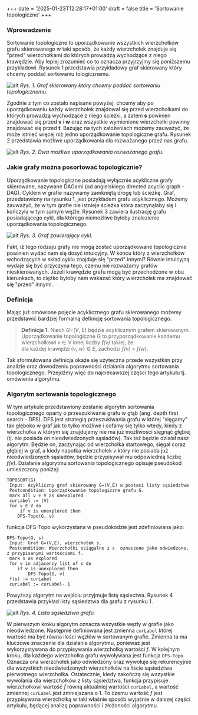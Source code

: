 +++
date = '2025-01-23T12:28:17+01:00'
draft = false
title = 'Sortowanie topologiczne'
+++
### Wprowadzenie
Sortowanie topologiczne to uporządkowanie wszystkich wierzchołków grafu skierowanego w taki sposób, że każdy wierzchołek znajduje się "przed" wierzchołkami do których prowadzą wychodzące z niego krawędzie. Aby lepiej zrozumieć co to oznacza przyjrzyjmy się poniższemu przykładowi. Rysunek 1 przedstawia przykładowy graf skierowany który chcemy poddać sortowaniu tologicznemu. 

![alt](/images/graf.1.png)
*Rys. 1. Graf skierowany który chcemy poddać sortowaniu topologicznemu.*

Zgodnie z tym co zostało napisane powyżej, chcemy aby po uporządkowaniu każdy wierzchołek znajdował się przed wierzchołkami do których prowadzą wychodzące z niego ścieżki, a zatem **s** powinien znajdować się przed **v** i **w** oraz wszystkie wymienione wierzchołki powinny znajdować się przed **t**. Bazując na tych założeniach możemy zauważyć, że może istnieć więcej niż jedno uporządkowanie topologiczne grafu. Rysunek 2 przedstawia możliwe uporządkowania dla rozważanego przez nas grafu.

![alt](/images/graf.2.png)
*Rys. 2. Dwa możliwe uporządkowania rozważanego grafu.*

### Jakie grafy można posortować topologicznie?
Uporządkowanie topologiczne posiadają wyłącznie acykliczne grafy skierowane, nazywane DAGami (od angielskiego directed acyclic graph - DAG). Cyklem w grafie nazywamy zamkniętą drogę lub ścieżkę. Graf, przedstawiony na rysunku 1, jest przykładem grafu acyklicznego. Możemy zauważyć, że w tym grafie nie istnieje ścieżka która zaczynąłaby się i kończyła w tym samym węźle. Rysunek 3 zawiera ilustrację grafu posiadającego cykl, dla którego niemożliwe byłoby znalezienie uporządkowania topologicznego.

![alt](/images/graf.3.png)
*Rys. 3. Graf zawierający cykl.*

Fakt, iż tego rodzaju grafy nie mogą zostać uporządkowane topologicznie powinien wydać nam się dosyć intuicyjny. W końcu który z wierzchołków wchodzących w skład cyklu znajduje się "przed" innymi? Równie intuicyjną wydaje się być przyczyna tego, czemu nie rozważamy grafów nieskierowanych. Jeżeli krawędzie grafu mogą być przechodzone w obu kierunkach, to ciężko byłoby nam wskazać który wierzchołek ma znajdować się "przed" innymi.

### Definicja
Mając już omówione pojęcie acyklicznego grafu skierowanego możemy przedstawić bardziej formalną definicję sortowania topologicznego.
>**Definicja 1.** Niech *G*=(*V*, *E*) będzie acyklicznym grafem skierowanym. 
Uporządkowanie topologiczne G to przyporządkowanie każdemu 
wierzchołkowi *v* ∈ *V* innej liczby  *f(v)* takiej, że:\
dla każdej krawędzi (*v*, *w*) ∈ *E*, zachodzi *f(v)* < *f(w)*.

Tak sformułowana definicja okaże się użyteczna przede wszystkim przy analizie oraz dowodzeniu poprawności działania algorytmu sortowania topologicznego. Przejdźmy więc do najciekawszej części tego artykułu tj. omówienia algorytmu.

### Algorytm sortowania topologicznego
W tym artykule przedstawiony zostanie algorytm sortowania topologicznego oparty o przeszukiwanie grafu w głąb (ang. depth first search - DFS). DFS jest strategią przeszukiwania grafu w której "sięgamy" tak głęboko w graf jak to tylko możliwe i cofamy się tylko wtedy, kiedy z wierzchołka w którym się znajdujemy nie ma już możliwości sięgnąć głębiej (tj. nie posiada on nieodwiedzonych sąsiadów). Tak też będzie działał nasz algorytm. Będzie on, zaczynając od wierzchołka startowego, sięgał coraz głębiej w graf, a kiedy napotka wierzchołek *v* który nie posiada już nieodwiedzonych sąsiadów, będzie przypisywał mu odpowiednią liczbę *f(v)*. Działanie algorytmu sortowania topologicznego opisuje pseudokod umieszczony poniżej:

```
TOPOSORT(G)
 Input: Acykliczny graf skierowany G=(V,E) w postaci listy sąsiedztwa
 Postcondition: Uporządkowanie topologiczne grafu G.
 mark all v ∈ V as unexplored
 curLabel := |V|
 for v ∈ V do
     if v is unexplored then
    DFS-Topo(G, v)

```
funkcja DFS-Topo wykorzystana w pseudokodzie jest zdefiniowana jako:

```
DFS-Topo(G, s)
 Input: Graf G=(V,E), wierzchołek s.
 Postcondition: Wierzchołki osiągalne z s  oznaczone jako odwiedzone, z przypisanymi wartościami f.
 mark s as explored
 for v in adjacency list of s do
    if v is unexplored then
        DFS-Topo(G, v)
 f(s) := curLabel
 curLabel := curLabel- 1

```
Powyższy algorytm na wejściu przyjmuje listę sąsiectwa. Rysunek 4 przedstawia przykład listy sąsiedztwa dla grafu z rysunku 1.

![alt](/images/graf.4.png)
*Rys. 4. Lista sąsiedztwa grafu.*

W pierwszym kroku algorytm oznacza wszystkie węzły w grafie jako nieodwiedzone. Następnie definiowana jest zmienna ```curLabel``` której wartość ma być równa ilości węzłów w sortowanym grafie. Zmienna ta ma kluczowe znaczenie dla działania algorytmu, ponieważ jest wykorzystywana do przypisywania wierzchołką wartości *f*. W kolejnym kroku, dla każdego wierzchołka grafu wywoływana jest funkcja ```DFS-Topo```. Oznacza ona wierzchołek jako odwiedzony oraz wywołuje się rekurencyjnie dla wszystkich nieodwiedzonych wierzchołków na liście sąsiedztwa pierwotnego wierzchołka. Ostatecznie, kiedy zakończą się wszystkie wywołania dla wierzchołków z listy sąsiedztwa, funkcja przypisuje wierzchołkowi wartość *f* równą aktualniej wartości ```curLabel```, a wartość zmiennej ```curLabel``` jest zmniejszana o 1. To czemu wartość *f* jest przypisywana wierzchołką w taki właśnie sposób wyjaśnie w dalszej części artykułu, będącej analizą poprawności i złożoności algorytmu. 